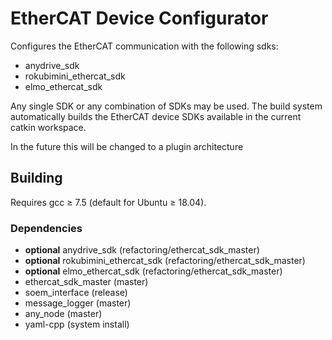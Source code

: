 # EtherCAT Device Configurator
Configures the EtherCAT communication with the following sdks:

- anydrive_sdk
- rokubimini_ethercat_sdk
- elmo_ethercat_sdk 

Any single SDK or any combination of SDKs may be used.
The build system automatically builds the EtherCAT device SDKs available in the current catkin workspace.

In the future this will be changed to a plugin architecture

## Building
Requires gcc ≥ 7.5 (default for Ubuntu ≥ 18.04).

### Dependencies
- __optional__ anydrive_sdk (refactoring/ethercat_sdk_master)
- __optional__ rokubimini_ethercat_sdk (refactoring/ethercat_sdk_master)
- __optional__ elmo_ethercat_sdk (refactoring/ethercat_sdk_master)
- ethercat_sdk_master (master)
- soem_interface (release)
- message_logger (master)
- any_node (master)
- yaml-cpp (system install)




